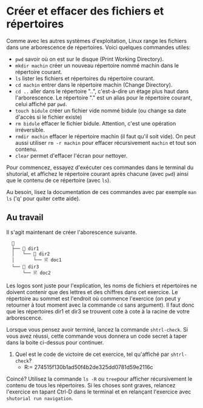# Créer et effacer des fichiers et répertoires

Comme avec les autres systèmes d'exploitation, Linux range les fichiers dans une
arborescence de répertoires. Voici quelques commandes utiles:

- ```pwd``` savoir où on est sur le disque (Print Working Directory).
- ```mkdir machin``` créer un nouveau répertoire nommé machin dans le répertoire courant.
- ```ls``` lister les fichiers et répertoires du répertoire courant.
- ```cd machin``` entrer dans le répertoire machin (Change Directory).
- ```cd ..``` aller dans le répertoire "..", c'est-à-dire un étage
  plus haut dans l'arborescence. Le répertoire "." est un alias pour
  le répertoire courant, celui affiché par ```pwd```.
- ```touch bidule``` créer un fichier vide nommé bidule (ou change sa date d'accès si le fichier existe)
- ```rm bidule``` effacer le fichier bidule. Attention, c'est une opération irréversible.
- ```rmdir machin``` effacer le répertoire machin (il faut qu'il soit
  vide). On peut aussi utiliser ```rm -r machin``` pour effacer
  récursivement ```machin``` et tout son contenu.
- ```clear``` permet d'effacer l'écran pour nettoyer.

Pour commencez, essayez d'exécuter ces commandes dans le terminal du
shutorial, et affichez le répertoire courant après chacune (avec
```pwd```) ainsi que le contenu de ce répertoire (avec ```ls```).

Au besoin, lisez la documentation de ces commandes avec par exemple
```man ls``` ('q' pour quiter cette aide).

## Au travail

Il s'agit maintenant de créer l'aborescence suivante.

      📁
      ├── 📁 dir1
      │   └── 📁 dir2
      │       └── 🖹 doc1
      └── 📁 dir3
          └── 🖹 doc2

Les logos sont juste pour l'explication, les noms de fichiers et
répertoires ne doivent contenir que des lettres et des chiffres dans
cet exercice. Le répertoire au sommet est l'endroit où commence
l'exercice (on peut y retourner à tout moment avec la commande
```cd``` sans argument). Il faut donc que les répertoires
dir1 et dir3 se trouvent cote à cote à la racine de votre
arborescence.

Lorsque vous pensez avoir terminé, lancez la commande
```shtrl-check```. Si vous avez réussi, cette commande vous donnera un
code secret à taper dans la boite ci-dessus pour continuer. 

1. Quel est le code de victoire de cet exercice, tel qu'affiché par ```shtrl-check```?
    - R:= 274515f130b1ad50f4b2de325dd0781d59e2116c

Coincé? Utilisez la commande ```ls -R``` ou ```tree```pour afficher
récursivement le contenu de tous les répertoires.  Si les choses sont
graves, relancez l'exercice en tapant Ctrl-D dans le terminal et en
relançant l'exercice avec ```shutorial run navigation```.

<div id="tg-feedback" class="alert" role="alert" style="display: none">

Bravo! Vous avez réussi à recréer l'arborescence demandée. Vous pouvez
passer à la <a href="quizz.html">seconde partie de l'exercice</a>.

</div>
